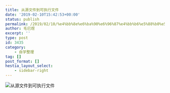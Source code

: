 ```yaml
---
title: 从源文件到可执行文件
date: '2019-02-10T15:42:53+00:00'
status: publish
permalink: /2019/02/10/%e4%bb%8e%e6%ba%90%e6%96%87%e4%bb%b6%e5%88%b0%e5%8f%af%e6%89%a7%e8%a1%8c%e6%96%87%e4%bb%b6
author: 毛巳煜
excerpt: ''
type: post
id: 3435
category:
    - 自学整理
tag: []
post_format: []
hestia_layout_select:
    - sidebar-right
---
```

![从源文件到可执行文件](http://qiniu.dev-share.top/image/png/%E4%BB%8E%E6%BA%90%E6%96%87%E4%BB%B6%E5%88%B0%E5%8F%AF%E6%89%A7%E8%A1%8C%E6%96%87%E4%BB%B6.png)